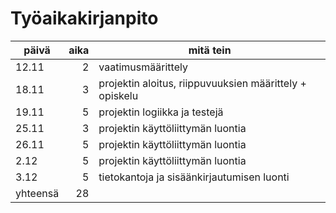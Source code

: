 # Työaikakirjanpito

|päivä|aika|mitä tein|
| ------ | -: | ------- |
|12.11   | 2  | vaatimusmäärittely|
|18.11   | 3  | projektin aloitus, riippuvuuksien määrittely + opiskelu|
|19.11   | 5  | projektin logiikka ja testejä|
|25.11   | 3  | projektin käyttöliittymän luontia|
|26.11   | 5  | projektin käyttöliittymän luontia|
|2.12    | 5  | projektin käyttöliittymän luontia|
|3.12    | 5  | tietokantoja ja sisäänkirjautumisen luonti|
|yhteensä| 28  | 
